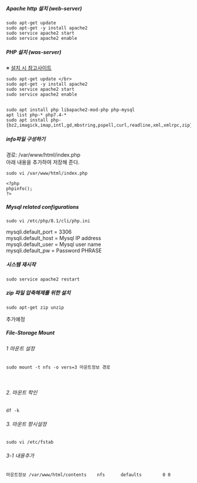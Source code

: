 ##### Apache http 설치 (web-server) 
```
sudo apt-get update 
sudo apt-get -y install apache2
sudo service apache2 start
sudo service apache2 enable
``` 

##### PHP 설치 (was-server)
※ [설치 시 참고사이트](https://t-okk.tistory.com/153) </br>

```
sudo apt-get update </br>
sudo apt-get -y install apache2
sudo service apache2 start 
sudo service apache2 enable


sudo apt install php libapache2-mod-php php-mysql 
apt list php-* php7.4-* 
sudo apt install php-{bz2,imagick,imap,intl,gd,mbstring,pspell,curl,readline,xml,xmlrpc,zip}
```

##### info파일 구성하기
경로: /var/www/html/index.php </br>
아래 내용을 추가하여 저장해 준다. </br>
```
sudo vi /var/www/html/index.php
```
```
<?php
phpinfo();
?>
```

##### Mysql related configurations
```
sudo vi /etc/php/8.1/cli/php.ini
```
mysqli.default_port = 3306 </br>
mysqli.default_host = Mysql IP address </br>
mysqli.default_user = Mysql user name </br>
mysqli.default_pw = Password PHRASE </br>

##### 시스템 재시작
```
sudo service apache2 restart
```

##### zip 파일 압축해제를 위한 설치
```
sudo apt-get zip unzip
```

추가예정

##### File-Storage Mount
###### 1 마운트 설정
```
sudo mount -t nfs -o vers=3 마운트정보 경로
```
</br>

###### 2. 마운트 학인 
```
df -k
```

###### 3. 마운트 항시설정
```
sudo vi /etc/fstab
```


###### 3-1 내용추가
```
마운트정보 /var/www/html/contents	nfs      defaults        0 0
```













